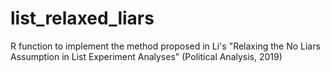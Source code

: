 # list_relaxed_liars
R function to implement the method proposed in Li's "Relaxing the No Liars Assumption in List Experiment Analyses" (Political Analysis, 2019)
